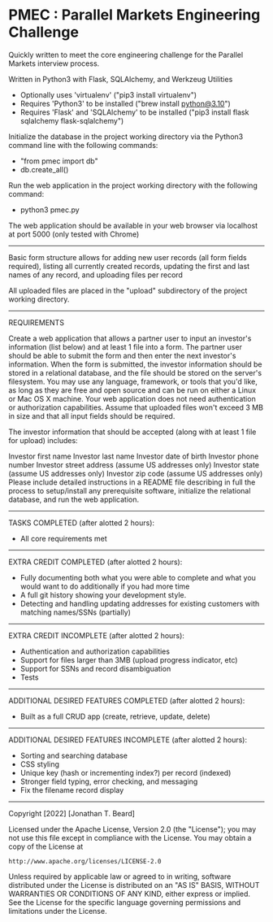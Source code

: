 
# PMEC : Parallel Markets Engineering Challenge

Quickly written to meet the core engineering challenge for the Parallel Markets interview process.

Written in Python3 with Flask, SQLAlchemy, and Werkzeug Utilities

* Optionally uses 'virtualenv' ("pip3 install virtualenv")
* Requires 'Python3' to be installed ("brew install python@3.10")
* Requires 'Flask' and 'SQLAlchemy' to be installed ("pip3 install flask sqlalchemy flask-sqlalchemy")

Initialize the database in the project working directory via the Python3 command line with the following commands:
* "from pmec import db"
* db.create_all()

Run the web application in the project working directory with the following command:
* python3 pmec.py

The web application should be available in your web browser via localhost at port 5000 (only tested with Chrome)

---

Basic form structure allows for adding new user records (all form fields required), listing all currently created records, updating the first and last names of any record, and uploading files per record

All uploaded files are placed in the "upload" subdirectory of the project working directory.

---

REQUIREMENTS

Create a web application that allows a partner user to input an investor's information (list below) and at least 1 file into a form. The partner user should be able to submit the form and then enter the next investor's information. When the form is submitted, the investor information should be stored in a relational database, and the file should be stored on the server's filesystem. You may use any language, framework, or tools that you'd like, as long as they are free and open source and can be run on either a Linux or Mac OS X machine. Your web application does not need authentication or authorization capabilities. Assume that uploaded files won't exceed 3 MB in size and that all input fields should be required.

The investor information that should be accepted (along with at least 1 file for upload) includes:

Investor first name
Investor last name
Investor date of birth
Investor phone number
Investor street address (assume US addresses only)
Investor state (assume US addresses only)
Investor zip code (assume US addresses only)
Please include detailed instructions in a README file describing in full the process to setup/install any prerequisite software, initialize the relational database, and run the web application.

---

TASKS COMPLETED (after alotted 2 hours):

* All core requirements met

---

EXTRA CREDIT COMPLETED (after alotted 2 hours):

* Fully documenting both what you were able to complete and what you would want to do additionally if you had more time
* A full git history showing your development style.
* Detecting and handling updating addresses for existing customers with matching names/SSNs (partially)

---

EXTRA CREDIT INCOMPLETE (after alotted 2 hours):

* Authentication and authorization capabilities
* Support for files larger than 3MB (upload progress indicator, etc)
* Support for SSNs and record disambiguation
* Tests

---

ADDITIONAL DESIRED FEATURES COMPLETED (after alotted 2 hours):

* Built as a full CRUD app (create, retrieve, update, delete)

---

ADDITIONAL DESIRED FEATURES INCOMPLETE (after alotted 2 hours):

* Sorting and searching database
* CSS styling
* Unique key (hash or incrementing index?) per record (indexed)
* Stronger field typing, error checking, and messaging
* Fix the filename record display

---

Copyright [2022] [Jonathan T. Beard]

Licensed under the Apache License, Version 2.0 (the "License");
you may not use this file except in compliance with the License.
You may obtain a copy of the License at

    http://www.apache.org/licenses/LICENSE-2.0

Unless required by applicable law or agreed to in writing, software
distributed under the License is distributed on an "AS IS" BASIS,
WITHOUT WARRANTIES OR CONDITIONS OF ANY KIND, either express or implied.
See the License for the specific language governing permissions and
limitations under the License.


